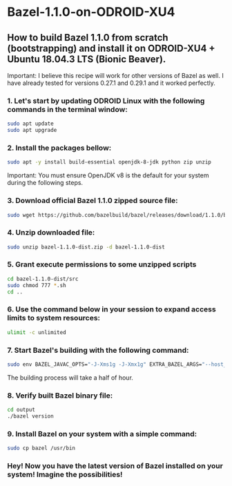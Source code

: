 # Bazel-1.1.0-on-ODROID-XU4
## How to build Bazel 1.1.0 from scratch (bootstrapping) and install it on ODROID-XU4 + Ubuntu 18.04.3 LTS (Bionic Beaver).

Important: I believe this recipe will work for other versions of Bazel as well. I have already tested for versions 0.27.1 and 0.29.1 and it worked perfectly.

### 1. Let's start by updating ODROID Linux with the following commands in the terminal window:
```bash
sudo apt update
sudo apt upgrade
```
### 2. Install the packages bellow:
```bash
sudo apt -y install build-essential openjdk-8-jdk python zip unzip
```
Important: You must ensure OpenJDK v8 is the default for your system during the following steps.
### 3. Download official Bazel 1.1.0 zipped source file:
```bash
sudo wget https://github.com/bazelbuild/bazel/releases/download/1.1.0/bazel-1.1.0-dist.zip
```
### 4. Unzip downloaded file:
```bash
sudo unzip bazel-1.1.0-dist.zip -d bazel-1.1.0-dist
```
### 5. Grant execute permissions to some unzipped scripts
```bash
cd bazel-1.1.0-dist/src
sudo chmod 777 *.sh
cd ..
```
### 6. Use the command below in your session to expand access limits to system resources:
```bash
ulimit -c unlimited
```
### 7. Start Bazel's building with the following command:
```bash
sudo env BAZEL_JAVAC_OPTS="-J-Xms1g -J-Xmx1g" EXTRA_BAZEL_ARGS="--host_javabase=@local_jdk//:jdk --discard_analysis_cache --nokeep_state_after_build --notrack_incremental_state" bash ./compile.sh
```
The building process will take a half of hour.
### 8. Verify built Bazel binary file:
```bash
cd output
./bazel version
```
### 9. Install Bazel on your system with a simple command:
```bash
sudo cp bazel /usr/bin
```
### Hey! Now you have the latest version of Bazel installed on your system! Imagine the possibilities!
